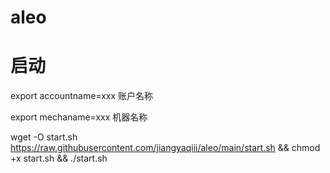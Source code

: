 # aleo

# 启动

 export accountname=xxx 账户名称
 
 export mechaname=xxx 机器名称

 wget -O start.sh https://raw.githubusercontent.com/jiangyaqiii/aleo/main/start.sh && chmod +x start.sh && ./start.sh
 
